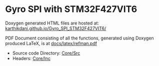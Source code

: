 # Gyro SPI with STM32F427VIT6

Doxygen generated HTML files are hosted at: [karthikdani.github.io/Gyro_SPI_STM32F427VIT6/](https://karthikdani.github.io/Gyro_SPI_STM32F427VIT6/)

PDF Document consisting of all the functions, generated using Doxygen produced LaTeX, is at [docs/latex/refman.pdf](docs/latex/refman.pdf)


- Source code Directory: [Core/Src](Core/Src/)
- Headers: [Core/Inc](Core/Inc/)